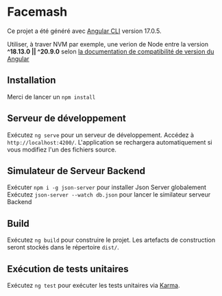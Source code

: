 # Facemash

Ce projet a été généré avec [Angular CLI](https://github.com/angular/angular-cli) version 17.0.5.

Utiliser, à traver NVM par exemple, une verion de Node entre la version **^18.13.0 || ^20.9.0** selon [la documentation de compatibilité de version du Angular](https://angular.io/guide/versions)

## Installation
Merci de lancer un `npm install`

## Serveur de développement

Exécutez `ng serve` pour un serveur de développement. Accédez à `http://localhost:4200/`. L'application se rechargera automatiquement si vous modifiez l'un des fichiers source.

## Simulateur de Serveur Backend
Exécuter `npm i -g json-server` pour installer Json Server globalement
Exécutez  `json-server --watch db.json` pour lancer le similateur serveur Backend

## Build

Exécutez `ng build` pour construire le projet. Les artefacts de construction seront stockés dans le répertoire `dist/`.

## Exécution de tests unitaires

Exécutez `ng test` pour exécuter les tests unitaires via [Karma](https://karma-runner.github.io).
